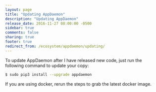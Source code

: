 ```yaml
---
layout: page
title: "Updating AppDaemon"
description: "Updating AppDaemon"
release_date: 2016-11-27 08:00:00 -0500
sidebar: true
comments: false
sharing: true
footer: true
redirect_from: /ecosystem/appdaemon/updating/
---
```


To update AppDaemon after I have released new code, just run the following command to update your copy:

```bash
$ sudo pip3 install --upgrade appdaemon
```

If you are using docker, rerun the steps to grab the latest docker image.
